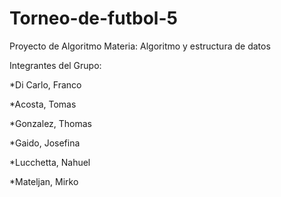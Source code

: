 # Torneo-de-futbol-5
Proyecto de Algoritmo
Materia: Algoritmo y estructura de datos

Integrantes del Grupo:

*Di Carlo, Franco

*Acosta, Tomas

*Gonzalez, Thomas

*Gaido, Josefina

*Lucchetta, Nahuel

*Mateljan, Mirko
